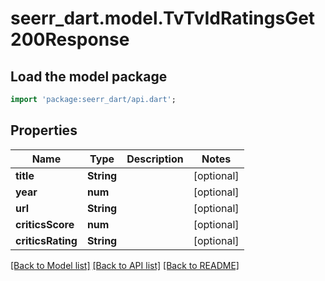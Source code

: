 # seerr_dart.model.TvTvIdRatingsGet200Response

## Load the model package
```dart
import 'package:seerr_dart/api.dart';
```

## Properties
Name | Type | Description | Notes
------------ | ------------- | ------------- | -------------
**title** | **String** |  | [optional] 
**year** | **num** |  | [optional] 
**url** | **String** |  | [optional] 
**criticsScore** | **num** |  | [optional] 
**criticsRating** | **String** |  | [optional] 

[[Back to Model list]](../README.md#documentation-for-models) [[Back to API list]](../README.md#documentation-for-api-endpoints) [[Back to README]](../README.md)


